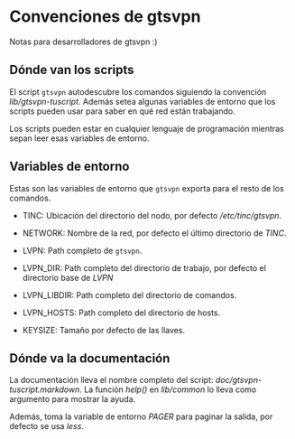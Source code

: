 # Convenciones de gtsvpn

Notas para desarrolladores de gtsvpn :)

## Dónde van los scripts

El script `gtsvpn` autodescubre los comandos siguiendo la convención
_lib/gtsvpn-tuscript_.  Además setea algunas variables de entorno que los scripts
pueden usar para saber en qué red están trabajando.

Los scripts pueden estar en cualquier lenguaje de programación mientras sepan
leer esas variables de entorno.

## Variables de entorno

Estas son las variables de entorno que `gtsvpn` exporta para el resto de los
comandos.

* TINC: Ubicación del directorio del nodo, por defecto _/etc/tinc/gtsvpn_.

* NETWORK: Nombre de la red, por defecto el último directorio de _TINC_.

* LVPN: Path completo de `gtsvpn`.

* LVPN\_DIR: Path completo del directorio de trabajo, por defecto el directorio
  base de _LVPN_

* LVPN\_LIBDIR: Path completo del directorio de comandos.

* LVPN\_HOSTS: Path completo del directorio de hosts.

* KEYSIZE: Tamaño por defecto de las llaves.


## Dónde va la documentación

La documentación lleva el nombre completo del script:
_doc/gtsvpn-tuscript.markdown_.  La función _help()_ en _lib/common_ lo lleva
como argumento para mostrar la ayuda.

Además, toma la variable de entorno _PAGER_ para paginar la salida, por defecto
se usa _less_.
